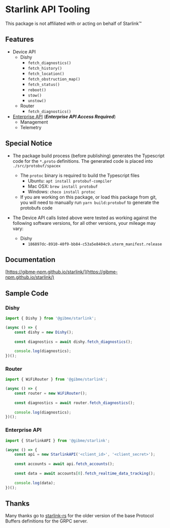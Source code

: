 # Starlink API Tooling

This package is not affiliated with or acting on behalf of Starlink™️

## Features

* Device API
  * Dishy
    * `fetch_diagnostics()`
    * `fetch_history()`
    * `fetch_location()`
    * `fetch_obstruction_map()`
    * `fetch_status()`
    * `reboot()`
    * `stow()`
    * `unstow()`
  * Router
    * `fetch_diagnostics()`
* [Enterprise API](https://starlink-enterprise-guide.readme.io/docs/account-management-tools) (***Enterprise API Access Required***)
  * Management
  * Telemetry

## Special Notice

* The package build process (before publishing) generates the Typescript code for the `*.proto` definitions. The generated code is placed into `./src/protobuf/spacex`
  * The `protoc` binary is required to build the Typescript files
    * Ubuntu: `apt install protobuf-compiler`
    * Mac OSX: `brew install protobuf`
    * Windows: `choco install protoc`
  * If you are working on this package, or load this package from git, you will need to manually run `yarn build:protobuf` to generate the protobufs code


* The Device API calls listed above were tested as working against the following software versions, for all other versions, your mileage may vary:
  * Dishy
    * `186897dc-8910-40f9-bb84-c53a5e8404c9.uterm_manifest.release`

## Documentation

[https://gibme-npm.github.io/starlink/](https://gibme-npm.github.io/starlink/)

## Sample Code

### Dishy

```typescript
import { Dishy } from '@gibme/starlink';

(async () => {
    const dishy = new Dishy();
    
    const diagnostics = await dishy.fetch_diagnostics();
    
    console.log(diagnostics);
})();
```

### Router

```typescript
import { WiFiRouter } from '@gibme/starlink';

(async () => {
    const router = new WiFiRouter();
    
    const diagnostics = await router.fetch_diagnostics();
    
    console.log(diagnostics);
})();
```

### Enterprise API

```typescript
import { StarlinkAPI } from '@gibme/starlink';

(async () => {
    const api = new StarlinkAPI('<client_id>', '<client_secret>');
    
    const accounts = await api.fetch_accounts();
    
    const data = await accounts[0].fetch_realtime_data_tracking();
    
    console.log(data);
})();
```

## Thanks

Many thanks go to [starlink-rs](https://github.com/ewilken/starlink-rs) for the older version of the base Protocol Buffers definitions for the GRPC server.
